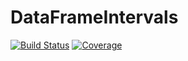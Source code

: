 # DataFrameIntervals

[![Build Status](https://github.com/haberdashpi/DataFrameIntervals.jl/actions/workflows/CI.yml/badge.svg?branch=)](https://github.com/haberdashpi/DataFrameIntervals.jl/actions/workflows/CI.yml?query=branch%3A)
[![Coverage](https://codecov.io/gh/haberdashpi/DataFrameIntervals.jl/branch/main/graph/badge.svg)](https://codecov.io/gh/haberdashpi/DataFrameIntervals.jl)
